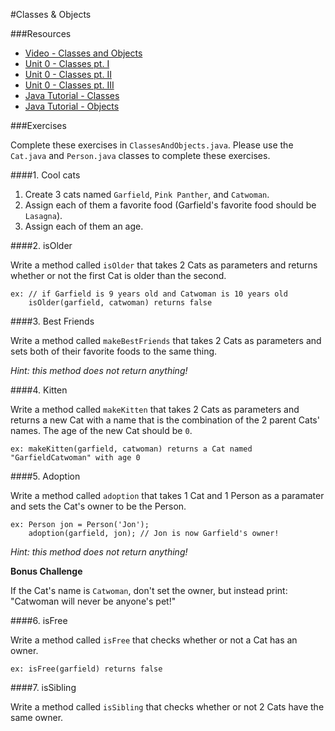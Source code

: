  #Classes & Objects

###Resources

* [Video - Classes and Objects](https://www.udemy.com/java-tutorial/#/lecture/137826)
* [Unit 0 - Classes pt. I](https://github.com/accesscode-2-1/unit-0/blob/master/lessons/week-2/2015-03-17_classes-part-1.md)
* [Unit 0 - Classes pt. II](https://github.com/accesscode-2-1/unit-0/blob/master/lessons/week-2/2015-03-19_classes-part-2.md)
* [Unit 0 - Classes pt. III](https://github.com/accesscode-2-1/unit-0/blob/master/lessons/week-2/2015-03-21_classes-part-3.md)
* [Java Tutorial - Classes](https://docs.oracle.com/javase/tutorial/java/javaOO/classes.html)
* [Java Tutorial - Objects](https://docs.oracle.com/javase/tutorial/java/javaOO/objects.html)

###Exercises

Complete these exercises in `ClassesAndObjects.java`. Please use the `Cat.java` and `Person.java` classes to complete these exercises.

####1. Cool cats

1. Create 3 cats named `Garfield`, `Pink Panther`, and `Catwoman`.
2. Assign each of them a favorite food (Garfield's favorite food should be `Lasagna`).
3. Assign each of them an age.

####2. isOlder

Write a method called `isOlder` that takes 2 Cats as parameters and returns whether or not the first Cat is older than the second.

```
ex: // if Garfield is 9 years old and Catwoman is 10 years old
    isOlder(garfield, catwoman) returns false
```

####3. Best Friends

Write a method called `makeBestFriends` that takes 2 Cats as parameters and sets both of their favorite foods to the same thing.

*Hint: this method does not return anything!*

####4. Kitten

Write a method called `makeKitten` that takes 2 Cats as parameters and returns a new Cat with a name that is the combination of the 2 parent Cats' names. The age of the new Cat should be `0`.

```
ex: makeKitten(garfield, catwoman) returns a Cat named "GarfieldCatwoman" with age 0
```

####5. Adoption

Write a method called `adoption` that takes 1 Cat and 1 Person as a paramater and sets the Cat's owner to be the Person.

```
ex: Person jon = Person('Jon');
    adoption(garfield, jon); // Jon is now Garfield's owner!
```

*Hint: this method does not return anything!*

**Bonus Challenge**

If the Cat's name is `Catwoman`, don't set the owner, but instead print: "Catwoman will never be anyone's pet!"

####6. isFree

Write a method called `isFree` that checks whether or not a Cat has an owner.

```
ex: isFree(garfield) returns false
```

####7. isSibling

Write a method called `isSibling` that checks whether or not 2 Cats have the same owner.

